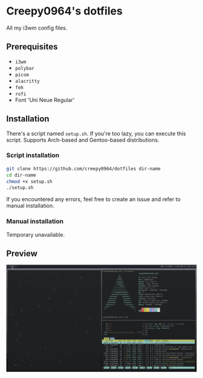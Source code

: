 # Creepy0964's dotfiles
All my i3wm config files.

## Prerequisites
- `i3wm`
- `polybar`
- `picom`
- `alacritty`
- `feh`
- `rofi`
- Font 'Uni Neue Regular'

## Installation
There's a script named `setup.sh`. If you're too lazy, you can execute this script. Supports Arch-based and Gentoo-based distributions.

### Script installation
```bash
git clone https://github.com/creepy0964/dotfiles dir-name
cd dir-name
chmod +x setup.sh
./setup.sh
```
If you encountered any errors, feel free to create an issue and refer to manual installation.

### Manual installation
Temporary unavailable.

## Preview
![preview](dotfiles_preview.png)
